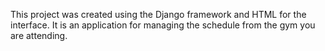 This project was created using the Django framework
and HTML for the interface. It is an application for
managing the schedule from the gym you are attending.
